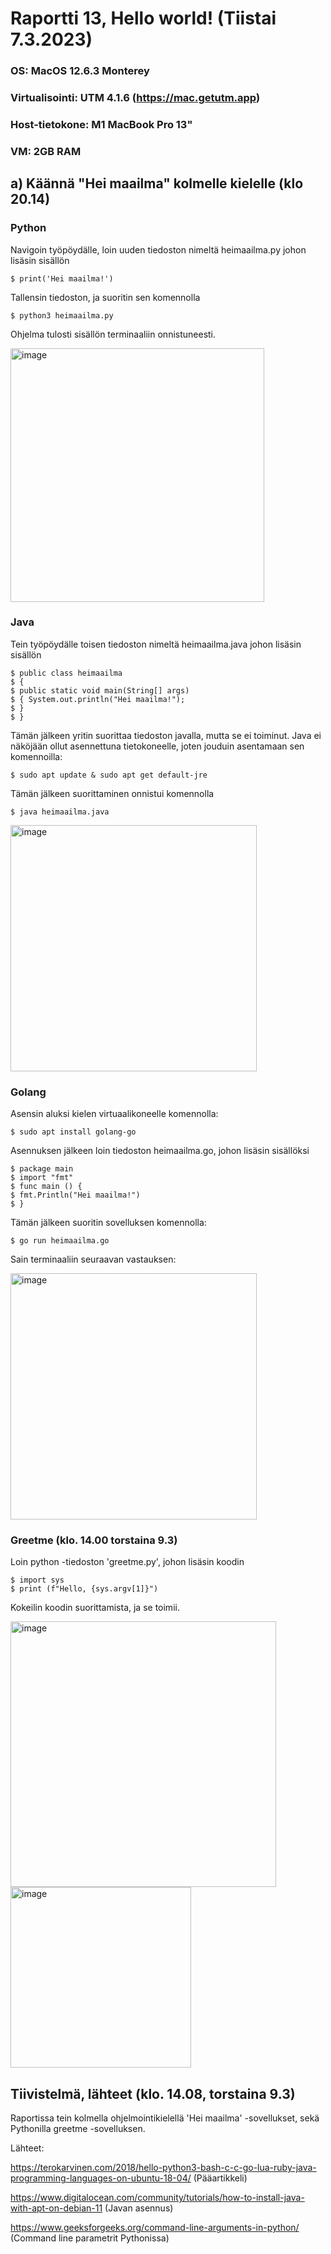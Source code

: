# Raportti 13, Hello world! (Tiistai 7.3.2023)

### OS: MacOS 12.6.3 Monterey
### Virtualisointi: UTM 4.1.6 (https://mac.getutm.app)
### Host-tietokone: M1 MacBook Pro 13"
### VM: 2GB RAM


## a) Käännä "Hei maailma" kolmelle kielelle (klo 20.14)

### Python

Navigoin työpöydälle, loin uuden tiedoston nimeltä heimaailma.py johon lisäsin sisällön

    $ print('Hei maailma!')
    
Tallensin tiedoston, ja suoritin sen komennolla 

    $ python3 heimaailma.py
    
Ohjelma tulosti sisällön terminaaliin onnistuneesti.

<img width="406" alt="image" src="https://user-images.githubusercontent.com/122888655/223514084-fa00d114-2cfe-4102-bbbc-29203b0b8db4.png">

### Java

Tein työpöydälle toisen tiedoston nimeltä heimaailma.java johon lisäsin sisällön

    $ public class heimaailma
    $ {
    $ public static void main(String[] args)
    $ { System.out.println("Hei maailma!");
    $ }
    $ }
    
Tämän jälkeen yritin suorittaa tiedoston javalla, mutta se ei toiminut. Java ei näköjään ollut asennettuna tietokoneelle, joten jouduin asentamaan sen komennoilla:

    $ sudo apt update & sudo apt get default-jre
    
Tämän jälkeen suorittaminen onnistui komennolla 

    $ java heimaailma.java

<img width="394" alt="image" src="https://user-images.githubusercontent.com/122888655/223517323-6dffa5ad-cd44-4e6c-9919-035732aa4f48.png">


### Golang

Asensin aluksi kielen virtuaalikoneelle komennolla:

    $ sudo apt install golang-go
    
Asennuksen jälkeen loin tiedoston heimaailma.go, johon lisäsin sisällöksi 

    $ package main
    $ import "fmt"
    $ func main () {
    $ fmt.Println("Hei maailma!")
    $ }
    
Tämän jälkeen suoritin sovelluksen komennolla:

    $ go run heimaailma.go
   
Sain terminaaliin seuraavan vastauksen:

<img width="394" alt="image" src="https://user-images.githubusercontent.com/122888655/223519938-990a1ae4-2944-43d8-b413-ffcc8cd203a7.png">

### Greetme (klo. 14.00 torstaina 9.3)

Loin python -tiedoston 'greetme.py', johon lisäsin koodin

    $ import sys
    $ print (f"Hello, {sys.argv[1]}")
    
Kokeilin koodin suorittamista, ja se toimii.

<img width="425" alt="image" src="https://user-images.githubusercontent.com/122888655/224018571-936ac38f-4917-4304-8d25-5beb1c2fae93.png">

<img width="289" alt="image" src="https://user-images.githubusercontent.com/122888655/224018637-42231bfa-7b9e-4d16-8373-72ff23f3a1aa.png">


## Tiivistelmä, lähteet (klo. 14.08, torstaina 9.3)

Raportissa tein kolmella ohjelmointikielellä 'Hei maailma' -sovellukset, sekä Pythonilla greetme -sovelluksen.

Lähteet:

https://terokarvinen.com/2018/hello-python3-bash-c-c-go-lua-ruby-java-programming-languages-on-ubuntu-18-04/ (Pääartikkeli)

https://www.digitalocean.com/community/tutorials/how-to-install-java-with-apt-on-debian-11 (Javan asennus)

https://www.geeksforgeeks.org/command-line-arguments-in-python/ (Command line parametrit Pythonissa)
